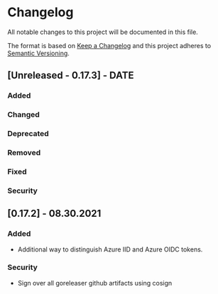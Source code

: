 # Changelog
All notable changes to this project will be documented in this file.

The format is based on [Keep a Changelog](http://keepachangelog.com/en/1.0.0/)
and this project adheres to [Semantic Versioning](http://semver.org/spec/v2.0.0.html).

## [Unreleased - 0.17.3] - DATE
### Added
### Changed
### Deprecated
### Removed
### Fixed
### Security

## [0.17.2] - 08.30.2021
### Added
- Additional way to distinguish Azure IID and Azure OIDC tokens.
### Security
- Sign over all goreleaser github artifacts using cosign
